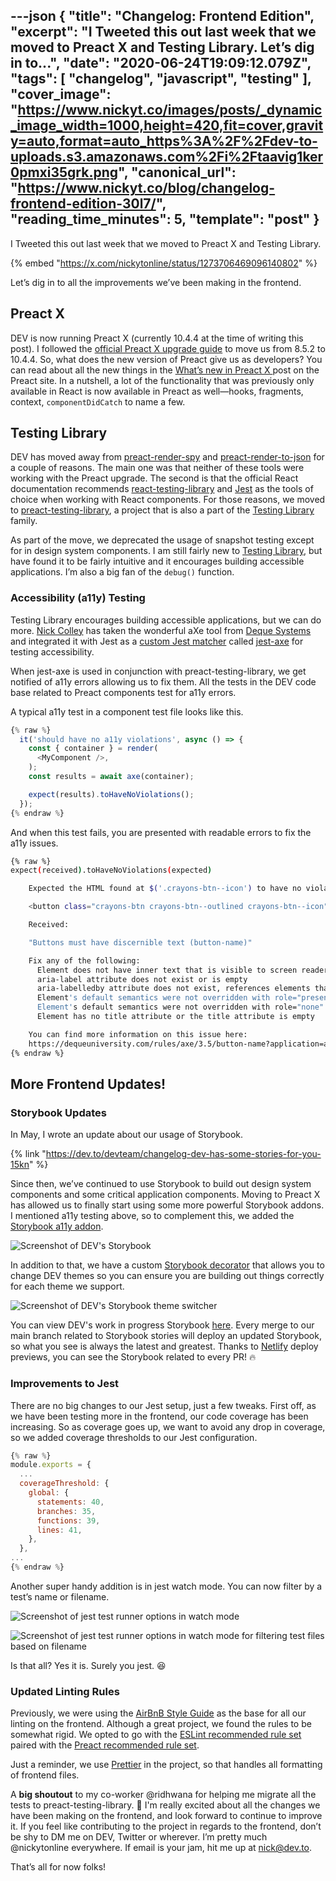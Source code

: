 ---json
{
  "title": "Changelog: Frontend Edition",
  "excerpt": "I Tweeted this out last week that we moved to Preact X and Testing Library.        Let’s dig in to...",
  "date": "2020-06-24T19:09:12.079Z",
  "tags": [
    "changelog",
    "javascript",
    "testing"
  ],
  "cover_image": "https://www.nickyt.co/images/posts/_dynamic_image_width=1000,height=420,fit=cover,gravity=auto,format=auto_https%3A%2F%2Fdev-to-uploads.s3.amazonaws.com%2Fi%2Ftaavig1ker0pmxi35grk.png",
  "canonical_url": "https://www.nickyt.co/blog/changelog-frontend-edition-30l7/",
  "reading_time_minutes": 5,
  "template": "post"
}
---

I Tweeted this out last week that we moved to Preact X and Testing Library.

{% embed "https://x.com/nickytonline/status/1273706469096140802" %}

Let’s dig in to all the improvements we’ve been making in the frontend.

## Preact X

DEV is now running Preact X (currently 10.4.4 at the time of writing this post). I followed the [official Preact X upgrade guide](https://preactjs.com/guide/v10/upgrade-guide/) to move us from 8.5.2 to 10.4.4. So, what does the new version of Preact give us as developers? You can read about all the new things in the [What’s new in Preact X
](https://preactjs.com/guide/v10/whats-new/) post on the Preact site. In a nutshell, a lot of the functionality that was previously only available in React is now available in Preact as well—hooks, fragments, context, `componentDidCatch` to name a few.

## Testing Library

DEV has moved away from [preact-render-spy](https://github.com/mzgoddard/preact-render-spy) and [preact-render-to-json](https://github.com/nathancahill/preact-render-to-json) for a couple of reasons. The main one was that neither of these tools were working with the Preact upgrade. The second is that the official React documentation recommends [react-testing-library](https://testing-library.com/docs/react-testing-library) and [Jest](https://jestjs.io/) as the tools of choice when working with React components. For those reasons, we moved to [preact-testing-library](https://github.com/testing-library/preact-testing-library), a project that is also a part of the [Testing Library](https://testing-library.com/) family.

As part of the move, we deprecated the usage of snapshot testing except for in design system components. I am still fairly new to [Testing Library](https://testing-library.com/), but have found it to be fairly intuitive and it encourages building accessible applications. I’m also a big fan of the `debug()` function.

### Accessibility (a11y) Testing

Testing Library encourages building accessible applications, but we can do more. [Nick Colley](https://github.com/nickcolley) has taken the wonderful aXe tool from [Deque Systems](https://www.deque.com/) and integrated it with Jest as a [custom Jest matcher](https://jestjs.io/docs/en/expect#custom-matchers-api) called [jest-axe](https://github.com/nickcolley/jest-axe) for testing accessibility.

When jest-axe is used in conjunction with preact-testing-library, we get notified of a11y errors allowing us to fix them. All the tests in the DEV code base related to Preact components test for a11y errors.

A typical a11y test in a component test file looks like this.

```javascript
{% raw %}
  it('should have no a11y violations', async () => {
    const { container } = render(
      <MyComponent />,
    );
    const results = await axe(container);

    expect(results).toHaveNoViolations();
  });
{% endraw %}
```

And when this test fails, you are presented with readable errors to fix the a11y issues.

```bash
{% raw %}
expect(received).toHaveNoViolations(expected)

    Expected the HTML found at $('.crayons-btn--icon') to have no violations:

    <button class="crayons-btn crayons-btn--outlined crayons-btn--icon" type="button" data-testid="subscription-settings">

    Received:

    "Buttons must have discernible text (button-name)"

    Fix any of the following:
      Element does not have inner text that is visible to screen readers
      aria-label attribute does not exist or is empty
      aria-labelledby attribute does not exist, references elements that do not exist or references elements that are empty
      Element's default semantics were not overridden with role="presentation"
      Element's default semantics were not overridden with role="none"
      Element has no title attribute or the title attribute is empty

    You can find more information on this issue here:
    https://dequeuniversity.com/rules/axe/3.5/button-name?application=axeAPI
{% endraw %}
```

## More Frontend Updates!

### Storybook Updates

In May, I wrote an update about our usage of Storybook.

{% link "https://dev.to/devteam/changelog-dev-has-some-stories-for-you-15kn" %}

Since then, we’ve continued to use Storybook to build out design system components and some critical application components. Moving to Preact X has allowed us to finally start using some more powerful Storybook addons. I mentioned a11y testing above, so to complement this, we added the [Storybook a11y addon](https://github.com/storybookjs/storybook/tree/master/addons/a11y).

![Screenshot of DEV's Storybook](https://www.nickyt.co/images/posts/_i_6r9hi9d4dzks6xg830dn.png)

In addition to that, we have a custom [Storybook decorator](https://storybook.js.org/docs/addons/introduction/#1-decorators) that allows you to change DEV themes so you can ensure you are building out things correctly for each theme we support.

![Screenshot of DEV's Storybook theme switcher](https://www.nickyt.co/images/posts/_i_5m5nmopxsvq7l4g8jywe.png)

You can view DEV's work in progress Storybook [here](https://storybook.forem.com). Every merge to our main branch related to Storybook stories will deploy an updated Storybook, so what you see is always the latest and greatest. Thanks to [Netlify](https://www.netlify.com/) deploy previews, you can see the Storybook related to every PR! 🔥

### Improvements to Jest

There are no big changes to our Jest setup, just a few tweaks. First off, as we have been testing more in the frontend, our code coverage has been increasing. So as coverage goes up, we want to avoid any drop in coverage, so we added coverage thresholds to our Jest configuration.

```javascript
{% raw %}
module.exports = {
  ...
  coverageThreshold: {
    global: {
      statements: 40,
      branches: 35,
      functions: 39,
      lines: 41,
    },
  },
...
{% endraw %}
```

Another super handy addition is in jest watch mode. You can now filter by a test’s name or filename.

![Screenshot of jest test runner options in watch mode](https://www.nickyt.co/images/posts/_i_6alsv3g4epkpn9r84qgy.png)

![Screenshot of jest test runner options in watch mode for filtering test files based on filename](https://www.nickyt.co/images/posts/_i_i4yqse0rnlxpsfmydy4e.png)

Is that all? Yes it is. Surely you jest. 😆

### Updated Linting Rules

Previously, we were using the [AirBnB Style Guide](https://github.com/airbnb/javascript) as the base for all our linting on the frontend. Although a great project, we found the rules to be somewhat rigid. We opted to go with the [ESLint recommended rule set](https://github.com/eslint/eslint/blob/master/conf/eslint-recommended.js) paired with the [Preact recommended rule set](https://github.com/preactjs/eslint-config-preact).

Just a reminder, we use [Prettier](https://prettier.io/) in the project, so that handles all formatting of frontend files.

A **big shoutout** to my co-worker @ridhwana for helping me migrate all the tests to preact-testing-library. 👏 I'm really excited about all the changes we have been making on the frontend, and look forward to continue to improve it. If you feel like contributing to the project in regards to the frontend, don’t be shy to DM me on DEV, Twitter or wherever. I’m pretty much @nickytonline everywhere. If email is your jam, hit me up at nick@dev.to.

That’s all for now folks!
